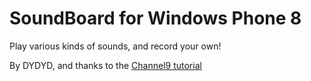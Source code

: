 # SoundBoard for Windows Phone 8 

Play various kinds of sounds, and record your own!

By DYDYD, and thanks to the [Channel9 tutorial](http://channel9.msdn.com/Series/Windows-Phone-8-Development-for-Absolute-Beginners)